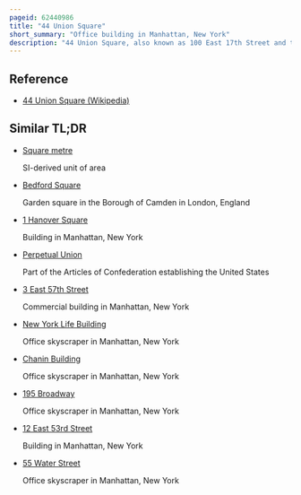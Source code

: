 ```yaml
---
pageid: 62440986
title: "44 Union Square"
short_summary: "Office building in Manhattan, New York"
description: "44 Union Square, also known as 100 East 17th Street and the Tammany Hall Building, is a three-story Building at 44 Union Square East in Union Square, Manhattan, in New York City. It is located on the southeast Corner of Union Square east Park Avenue South and east 17th Street. The neo-georgian Structure was erected in 19281929 and designed by Architects converse Thompson Holmes and Charles b Thompson. Meyers for the Tammany Society political organization, also known as Tammany Hall. It is the oldest surviving Headquarters of the Organization."
---
```


## Reference

- [44 Union Square (Wikipedia)](https://en.wikipedia.org/?curid=62440986)

## Similar TL;DR

- [Square metre](/tldr/en/square-metre)

  SI-derived unit of area

- [Bedford Square](/tldr/en/bedford-square)

  Garden square in the Borough of Camden in London, England

- [1 Hanover Square](/tldr/en/1-hanover-square)

  Building in Manhattan, New York

- [Perpetual Union](/tldr/en/perpetual-union)

  Part of the Articles of Confederation establishing the United States

- [3 East 57th Street](/tldr/en/3-east-57th-street)

  Commercial building in Manhattan, New York

- [New York Life Building](/tldr/en/new-york-life-building)

  Office skyscraper in Manhattan, New York

- [Chanin Building](/tldr/en/chanin-building)

  Office skyscraper in Manhattan, New York

- [195 Broadway](/tldr/en/195-broadway)

  Office skyscraper in Manhattan, New York

- [12 East 53rd Street](/tldr/en/12-east-53rd-street)

  Building in Manhattan, New York

- [55 Water Street](/tldr/en/55-water-street)

  Office skyscraper in Manhattan, New York
